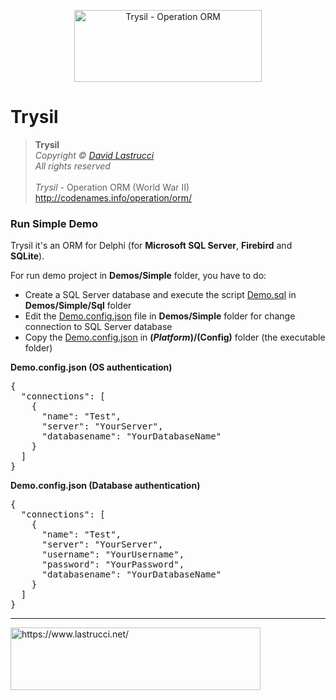 <p align="center">
  <img width="300" height="115" src="https://github.com/davidlastrucci/Trysil/blob/master/Docs/Trysil.png" title="Trysil - Operation ORM">
</p>

# Trysil
> **Trysil**<br>
> *Copyright © [David Lastrucci](https://www.lastrucci.net/)*<br>
> *All rights reserved*<br>
> <br>
> *Trysil* - Operation ORM (World War II)<br>
> http://codenames.info/operation/orm/

### Run Simple Demo

Trysil it's an ORM for Delphi (for **Microsoft SQL Server**, **Firebird** and **SQLite**).

For run demo project in **Demos/Simple** folder, you have to do:

- Create a SQL Server database and execute the script [Demo.sql](https://github.com/davidlastrucci/Trysil/blob/master/Demos/Simple/Sql/Demo.sql) in **Demos/Simple/Sql** folder
- Edit the [Demo.config.json](https://github.com/davidlastrucci/Trysil/blob/master/Demos/Simple/Demo.config.json) file in **Demos/Simple** folder for change connection to SQL Server database
- Copy the [Demo.config.json](https://github.com/davidlastrucci/Trysil/blob/master/Demos/Simple/Demo.config.json) in **$(Platform)/$(Config)** folder (the executable folder)

**Demo.config.json (OS authentication)**
<pre>
{
  "connections": [
    {
      "name": "Test",
      "server": "YourServer",
      "databasename": "YourDatabaseName"
    }
  ]
}
</pre>

**Demo.config.json (Database authentication)**
<pre>
{
  "connections": [
    {
      "name": "Test",
      "server": "YourServer",
      "username": "YourUsername",
      "password": "YourPassword",
      "databasename": "YourDatabaseName"
    }
  ]
}
</pre>

---
<p>
  <a href="https://www.lastrucci.net/">
    <img width="400" height="100" src="https://www.lastrucci.net/images/badge.small.png" title="https://www.lastrucci.net/">
  </a>
</p>
